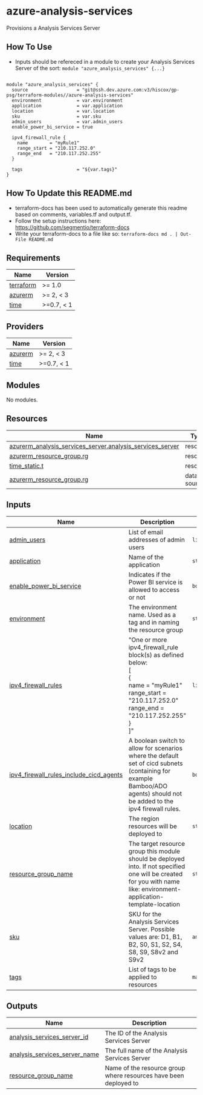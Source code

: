 # azure-analysis-services

Provisions a Analysis Services Server

## How To Use

* Inputs should be refereced in a module to create your Analysis Services Server of the sort: `module "azure_analysis_services" {...}`

```HCL

module "azure_analysis_services" {
  source                  = "git@ssh.dev.azure.com:v3/hiscox/gp-psg/terraform-modules//azure-analysis-services"
  environment             = var.environment
  application             = var.application
  location                = var.location
  sku                     = var.sku
  admin_users             = var.admin_users
  enable_power_bi_service = true

  ipv4_firewall_rule {
    name        = "myRule1"
    range_start = "210.117.252.0"
    range_end   = "210.117.252.255"
  }

  tags                    = "${var.tags}"
}
```

## How To Update this README.md

* terraform-docs has been used to automatically generate this readme based on comments, variables.tf and output.tf.
* Follow the setup instructions here: https://github.com/segmentio/terraform-docs
* Write your terraform-docs to a file like so: `terraform-docs md . | Out-File README.md`

## Requirements

| Name | Version |
|------|---------|
| <a name="requirement_terraform"></a> [terraform](#requirement\_terraform) | >= 1.0 |
| <a name="requirement_azurerm"></a> [azurerm](#requirement\_azurerm) | >= 2, < 3 |
| <a name="requirement_time"></a> [time](#requirement\_time) | >=0.7, < 1 |

## Providers

| Name | Version |
|------|---------|
| <a name="provider_azurerm"></a> [azurerm](#provider\_azurerm) | >= 2, < 3 |
| <a name="provider_time"></a> [time](#provider\_time) | >=0.7, < 1 |

## Modules

No modules.

## Resources

| Name | Type |
|------|------|
| [azurerm_analysis_services_server.analysis_services_server](https://registry.terraform.io/providers/hashicorp/azurerm/latest/docs/resources/analysis_services_server) | resource |
| [azurerm_resource_group.rg](https://registry.terraform.io/providers/hashicorp/azurerm/latest/docs/resources/resource_group) | resource |
| [time_static.t](https://registry.terraform.io/providers/hashicorp/time/latest/docs/resources/static) | resource |
| [azurerm_resource_group.rg](https://registry.terraform.io/providers/hashicorp/azurerm/latest/docs/data-sources/resource_group) | data source |

## Inputs

| Name | Description | Type | Default | Required |
|------|-------------|------|---------|:--------:|
| <a name="input_admin_users"></a> [admin\_users](#input\_admin\_users) | List of email addresses of admin users | `list(string)` | `[]` | no |
| <a name="input_application"></a> [application](#input\_application) | Name of the application | `string` | n/a | yes |
| <a name="input_enable_power_bi_service"></a> [enable\_power\_bi\_service](#input\_enable\_power\_bi\_service) | Indicates if the Power BI service is allowed to access or not | `bool` | `false` | no |
| <a name="input_environment"></a> [environment](#input\_environment) | The environment name. Used as a tag and in naming the resource group | `string` | n/a | yes |
| <a name="input_ipv4_firewall_rules"></a> [ipv4\_firewall\_rules](#input\_ipv4\_firewall\_rules) | "One or more ipv4\_firewall\_rule block(s) as defined below:<br>[<br>  {<br>    name        = "myRule1"<br>    range\_start = "210.117.252.0"<br>    range\_end   = "210.117.252.255"<br>  }<br>]" | `list(map(string))` | `[]` | no |
| <a name="input_ipv4_firewall_rules_include_cicd_agents"></a> [ipv4\_firewall\_rules\_include\_cicd\_agents](#input\_ipv4\_firewall\_rules\_include\_cicd\_agents) | A boolean switch to allow for scenarios where the default set of cicd subnets (containing for example Bamboo/ADO agents) should not be added to the ipv4 firewall rules. | `bool` | `true` | no |
| <a name="input_location"></a> [location](#input\_location) | The region resources will be deployed to | `string` | `"northeurope"` | no |
| <a name="input_resource_group_name"></a> [resource\_group\_name](#input\_resource\_group\_name) | The target resource group this module should be deployed into. If not specified one will be created for you with name like: environment-application-template-location | `string` | `""` | no |
| <a name="input_sku"></a> [sku](#input\_sku) | SKU for the Analysis Services Server. Possible values are: D1, B1, B2, S0, S1, S2, S4, S8, S9, S8v2 and S9v2 | `any` | n/a | yes |
| <a name="input_tags"></a> [tags](#input\_tags) | List of tags to be applied to resources | `map(string)` | `{}` | no |

## Outputs

| Name | Description |
|------|-------------|
| <a name="output_analysis_services_server_id"></a> [analysis\_services\_server\_id](#output\_analysis\_services\_server\_id) | The ID of the Analysis Services Server |
| <a name="output_analysis_services_server_name"></a> [analysis\_services\_server\_name](#output\_analysis\_services\_server\_name) | The full name of the Analysis Services Server |
| <a name="output_resource_group_name"></a> [resource\_group\_name](#output\_resource\_group\_name) | Name of the resource group where resources have been deployed to |
